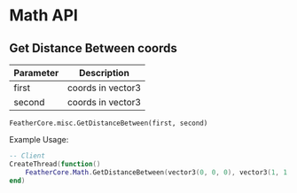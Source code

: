 # Math API

## Get Distance Between coords

| Parameter | Description                                         |
| --------- | --------------------------------------------------- |
| first | coords in vector3               |
| second  | coords in vector3 |

`FeatherCore.misc.GetDistanceBetween(first, second)`

Example Usage:

```lua
-- Client
CreateThread(function()
    FeatherCore.Math.GetDistanceBetween(vector3(0, 0, 0), vector3(1, 1, 1))
end)
```